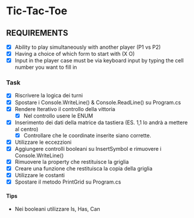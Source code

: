 # Tic-Tac-Toe

## REQUIREMENTS
- [X] Ability to play simultaneously with another player (P1 vs P2)
- [X] Having a choice of which form to start with (X O)
- [X] Input in the player case must be via keyboard input by typing the cell number you want to fill in

### Task
- [X] Riscrivere la logica dei turni
- [X] Spostare i Console.WriteLine() & Console.ReadLine() su Program.cs
- [X] Rendere Iterativo il controllo della vittoria
	- [X] Nel controllo usere le ENUM
- [X] Inserimento dei dati della  matrice da tastiera (ES. 1,1 lo andrà a mettere al centro)
	- [X] Controllare che le coordinate inserite siano corrette.
- [X] Utilizzare le eccezzioni
- [X] Aggiungere controlli booleani su InsertSymbol e rimuovere i Console.WriteLine()
- [X] Rimuovere la property che restituisce la griglia
- [X] Creare una funzione che restituisca la copia della griglia 
- [X] Utilizzare le costanti
- [X] Spostare il metodo PrintGrid su Program.cs

#### Tips

- Nei booleani utilizzare Is, Has, Can
